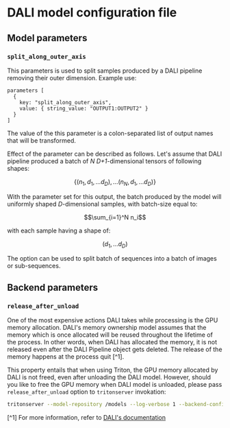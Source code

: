 # DALI model configuration file

## Model parameters

### `split_along_outer_axis`
This parameters is used to split samples produced by a DALI pipeline removing their outer dimension.
Example use:
```pbtxt
parameters [
  {
    key: "split_along_outer_axis",
    value: { string_value: "OUTPUT1:OUTPUT2" }
  }
]
```
The value of the this parameter is a colon-separated list of output names that will be transformed.

Effect of the parameter can be described as follows. Let's assume that DALI pipeline produced a batch of _N_ _D+1_-dimensional tensors of following shapes:

$$\lbrace (n_1, d_1, ... d_D), ... (n_N, d_1, ... d_D)\rbrace$$

With the parameter set for this output, the batch produced by the model will uniformly shaped  _D_-dimensional samples, with batch-size equal to:

$$\sum_{i=1}^N n_i$$

with each sample having a shape of:

$$(d_1, ... d_D)$$

The option can be used to split batch of sequences into a batch of images or sub-sequences.

## Backend parameters

### `release_after_unload`

One of the most expensive actions DALI takes while processing is the GPU memory allocation. DALI's
memory ownership model assumes that the memory which is once allocated will be reused throughout
the lifetime of the process. In other words, when DALI has allocated the memory, it is not released even
after the DALI Pipeline object gets deleted. The release of the memory happens at the process quit [^1].

This property entails that when using Triton, the GPU memory allocated by DALI is not freed, even
after unloading the DALI model. However, should you like to free the GPU memory when DALI model is
unloaded, please pass `release_after_unload` option to `tritonserver` invokation:

```bash
tritonserver --model-repository /models --log-verbose 1 --backend-config=dali,release_after_unload=true
```

[^1] For more information, refer to [DALI's documentation](https://docs.nvidia.com/deeplearning/dali/main-user-guide/docs/advanced_topics_performance_tuning.html#freeing-memory-pools)

